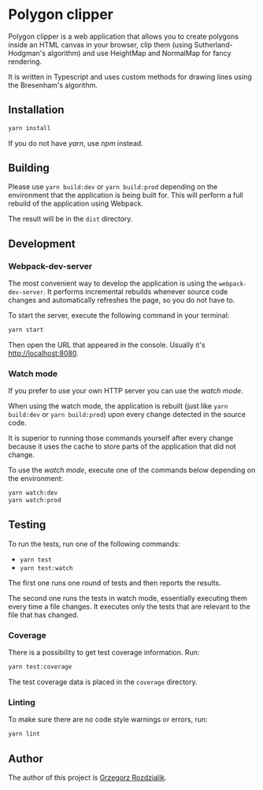 # Polygon clipper

Polygon clipper is a web application that allows you to create polygons inside an HTML canvas
in your browser, clip them (using Sutherland-Hodgman's algorithm) and use HeightMap
and NormalMap for fancy rendering.

It is written in Typescript and uses custom methods for drawing lines using the Bresenham's algorithm.

## Installation

``` bash
yarn install
```

If you do not have _yarn_, use _npm_ instead.

## Building

Please use `yarn build:dev` or `yarn build:prod` depending on the environment that the application
is being built for. This will perform a full rebuild of the application
using Webpack.

The result will be in the `dist` directory.

## Development

### Webpack-dev-server

The most convenient way to develop the application is using the `webpack-dev-server`. It performs incremental rebuilds whenever source code changes and automatically refreshes the page, so you do not have to.

To start the server, execute the following command in your terminal:

``` bash
yarn start
```

Then open the URL that appeared in the console. Usually it's [http://localhost:8080](http://localhost:8080).

### Watch mode

If you prefer to use your own HTTP server you can use the _watch mode_.

When using the watch mode, the application is rebuilt (just like `yarn build:dev` or `yarn build:prod`) upon every change detected in the source code.

It is superior to running those commands yourself after every change because it uses the cache to store parts of the application that did not change.

To use the _watch mode_, execute one of the commands below depending on the environment:

``` bash
yarn watch:dev
yarn watch:prod
```

## Testing

To run the tests, run one of the following commands:
* `yarn test`
* `yarn test:watch`

The first one runs one round of tests and then reports the results.

The second one runs the tests in watch mode, essentially executing them every time a file changes.
It executes only the tests that are relevant to the file that has changed.

### Coverage

There is a possibility to get test coverage information. Run:
``` bash
yarn test:coverage
```

The test coverage data is placed in the `coverage` directory.

### Linting

To make sure there are no code style warnings or errors, run:
``` bash
yarn lint
```

## Author

The author of this project is [Grzegorz Rozdzialik](voreny.gelio@gmail.com).
